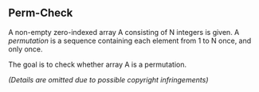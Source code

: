 Perm-Check
---------

A non-empty zero-indexed array A consisting of N integers is given. A *permutation* is a sequence containing each element from 1 to N once, and only once.

The goal is to check whether array A is a permutation.

_(Details are omitted due to possible copyright infringements)_
